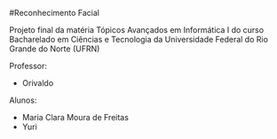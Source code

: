 #Reconhecimento Facial

Projeto final da matéria Tópicos Avançados em Informática I do curso Bacharelado em Ciências e Tecnologia da Universidade Federal do Rio Grande do Norte (UFRN)

Professor:
  - Orivaldo

Alunos:
  - Maria Clara Moura de Freitas
  - Yuri
  

